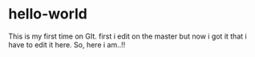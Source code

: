 # hello-world
This is my first time on GIt.
first i edit on the master but now i got it that i have to edit it here. So, here i am..!!


